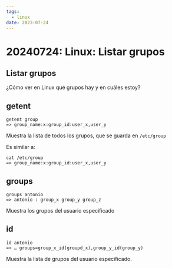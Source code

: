 ```yaml
---
tags:
  - linux
date: 2023-07-24
---
```


# 20240724: Linux: Listar grupos

<TagsLinks />

## Listar grupos

¿Cómo ver en Linux qué grupos hay y en cuáles estoy?

## getent

```
getent group
=> group_name:x:group_id:user_x,user_y
```

Muestra la lista de todos los grupos, que se guarda en `/etc/group`

Es similar a:  

```
cat /etc/group
=> group_name:x:group_id:user_x,user_y
```

## groups

```
groups antonio
=> antonio : group_x group_y group_z
```

Muestra los grupos del usuario especificado

## id

```
id antonio
=> … groups=group_x_id(groupd_x),group_y_id(group_y)
```

Muestra la lista de grupos del usuario especificado.
